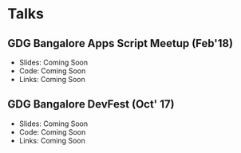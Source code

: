 # Talks

## GDG Bangalore Apps Script Meetup (Feb'18)

* Slides: Coming Soon
* Code: Coming Soon
* Links: Coming Soon

## GDG Bangalore DevFest (Oct' 17)

* Slides: Coming Soon
* Code: Coming Soon
* Links: Coming Soon
